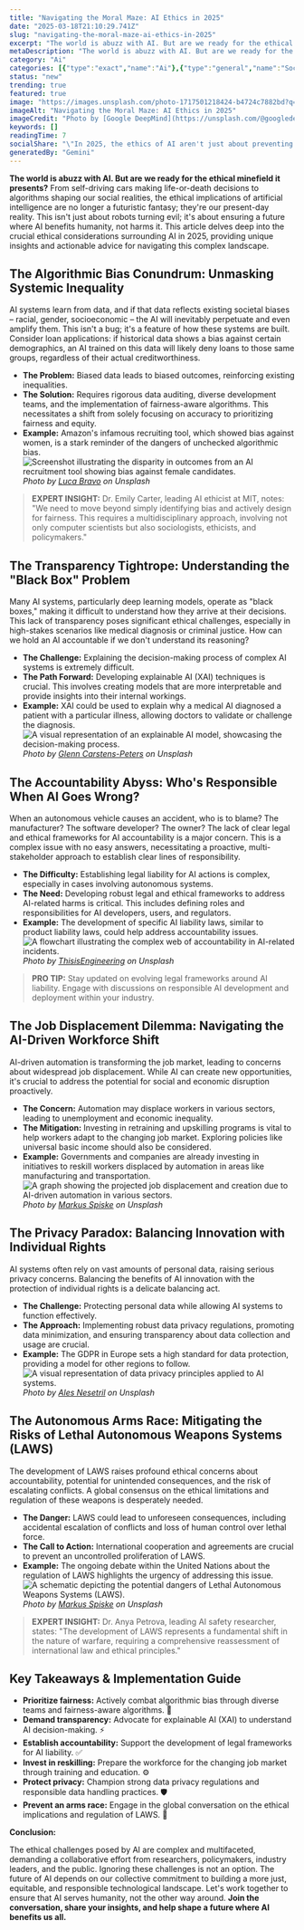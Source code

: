 ```yaml
---
title: "Navigating the Moral Maze: AI Ethics in 2025"
date: "2025-03-18T21:10:29.741Z"
slug: "navigating-the-moral-maze-ai-ethics-in-2025"
excerpt: "The world is abuzz with AI. But are we ready for the ethical minefield it presents?  From self-driving cars making life-or-death decisions to algorithms shaping our social realities, the ethical implications of artificial intelligence are no longer a futuristic fantasy; they're our present-day reality. This isn't just about robots turning evil; it's about ensuring a future where AI benefits humanity, not harms it.  This article delves deep into the crucial ethical considerations surrounding AI in 2025, providing unique insights and actionable advice for navigating this complex landscape."
metaDescription: "The world is abuzz with AI. But are we ready for the ethical minefield it presents?  From self-driving cars making life-or-death decisions to algorithms sh..."
category: "Ai"
categories: [{"type":"exact","name":"Ai"},{"type":"general","name":"Society"},{"type":"medium","name":"Governance"},{"type":"specific","name":"Bias Mitigation"},{"type":"niche","name":"Algorithmic Transparency"}]
status: "new"
trending: true
featured: true
image: "https://images.unsplash.com/photo-1717501218424-b4724c7882bd?q=85&w=1200&fit=max&fm=webp&auto=compress"
imageAlt: "Navigating the Moral Maze: AI Ethics in 2025"
imageCredit: "Photo by [Google DeepMind](https://unsplash.com/@googledeepmind) on Unsplash"
keywords: []
readingTime: 7
socialShare: "\"In 2025, the ethics of AI aren't just about preventing robot uprisings; they're about ensuring fairness, accountability, and a future where technology serves humanity's best interests.\""
generatedBy: "Gemini"
---
```




**The world is abuzz with AI. But are we ready for the ethical minefield it presents?**  From self-driving cars making life-or-death decisions to algorithms shaping our social realities, the ethical implications of artificial intelligence are no longer a futuristic fantasy; they're our present-day reality. This isn't just about robots turning evil; it's about ensuring a future where AI benefits humanity, not harms it.  This article delves deep into the crucial ethical considerations surrounding AI in 2025, providing unique insights and actionable advice for navigating this complex landscape.

## The Algorithmic Bias Conundrum:  Unmasking Systemic Inequality

AI systems learn from data, and if that data reflects existing societal biases – racial, gender, socioeconomic – the AI will inevitably perpetuate and even amplify them.  This isn't a bug; it's a feature of how these systems are built.  Consider loan applications: if historical data shows a bias against certain demographics, an AI trained on this data will likely deny loans to those same groups, regardless of their actual creditworthiness.

*   **The Problem:** Biased data leads to biased outcomes, reinforcing existing inequalities.
*   **The Solution:**  Requires rigorous data auditing, diverse development teams, and the implementation of fairness-aware algorithms.  This necessitates a shift from solely focusing on accuracy to prioritizing fairness and equity.
*   **Example:** Amazon's infamous recruiting tool, which showed bias against women, is a stark reminder of the dangers of unchecked algorithmic bias. ![Screenshot illustrating the disparity in outcomes from an AI recruitment tool showing bias against female candidates.](https://images.unsplash.com/photo-1488590528505-98d2b5aba04b?q=85&w=1200&fit=max&fm=webp&auto=compress)
*Photo by [Luca Bravo](https://unsplash.com/@lucabravo) on Unsplash*

> **EXPERT INSIGHT:** Dr. Emily Carter, leading AI ethicist at MIT, notes: "We need to move beyond simply identifying bias and actively design for fairness. This requires a multidisciplinary approach, involving not only computer scientists but also sociologists, ethicists, and policymakers."

## The Transparency Tightrope: Understanding the "Black Box" Problem

Many AI systems, particularly deep learning models, operate as "black boxes," making it difficult to understand how they arrive at their decisions. This lack of transparency poses significant ethical challenges, especially in high-stakes scenarios like medical diagnosis or criminal justice.  How can we hold an AI accountable if we don't understand its reasoning?

*   **The Challenge:**  Explaining the decision-making process of complex AI systems is extremely difficult.
*   **The Path Forward:**  Developing explainable AI (XAI) techniques is crucial.  This involves creating models that are more interpretable and provide insights into their internal workings.
*   **Example:**  XAI could be used to explain why a medical AI diagnosed a patient with a particular illness, allowing doctors to validate or challenge the diagnosis.  ![A visual representation of an explainable AI model, showcasing the decision-making process.](https://images.unsplash.com/photo-1486312338219-ce68d2c6f44d?q=85&w=1200&fit=max&fm=webp&auto=compress)
*Photo by [Glenn Carstens-Peters](https://unsplash.com/@glenncarstenspeters) on Unsplash*

## The Accountability Abyss: Who's Responsible When AI Goes Wrong?

When an autonomous vehicle causes an accident, who is to blame? The manufacturer? The software developer? The owner?  The lack of clear legal and ethical frameworks for AI accountability is a major concern.  This is a complex issue with no easy answers, necessitating a proactive, multi-stakeholder approach to establish clear lines of responsibility.

*   **The Difficulty:**  Establishing legal liability for AI actions is complex, especially in cases involving autonomous systems.
*   **The Need:**  Developing robust legal and ethical frameworks to address AI-related harms is critical. This includes defining roles and responsibilities for AI developers, users, and regulators.
*   **Example:**  The development of specific AI liability laws, similar to product liability laws, could help address accountability issues. ![A flowchart illustrating the complex web of accountability in AI-related incidents.](https://images.unsplash.com/photo-1581091226825-a6a2a5aee158?q=85&w=1200&fit=max&fm=webp&auto=compress)
*Photo by [ThisisEngineering](https://unsplash.com/@thisisengineering) on Unsplash*

> **PRO TIP:**  Stay updated on evolving legal frameworks around AI liability.  Engage with discussions on responsible AI development and deployment within your industry.

## The Job Displacement Dilemma:  Navigating the AI-Driven Workforce Shift

AI-driven automation is transforming the job market, leading to concerns about widespread job displacement. While AI can create new opportunities, it's crucial to address the potential for social and economic disruption proactively.

*   **The Concern:**  Automation may displace workers in various sectors, leading to unemployment and economic inequality.
*   **The Mitigation:**  Investing in retraining and upskilling programs is vital to help workers adapt to the changing job market.  Exploring policies like universal basic income should also be considered.
*   **Example:**  Governments and companies are already investing in initiatives to reskill workers displaced by automation in areas like manufacturing and transportation. ![A graph showing the projected job displacement and creation due to AI-driven automation in various sectors.](https://images.unsplash.com/photo-1526374965328-7f61d4dc18c5?q=85&w=1200&fit=max&fm=webp&auto=compress)
*Photo by [Markus Spiske](https://unsplash.com/@markusspiske) on Unsplash*

## The Privacy Paradox:  Balancing Innovation with Individual Rights

AI systems often rely on vast amounts of personal data, raising serious privacy concerns.  Balancing the benefits of AI innovation with the protection of individual rights is a delicate balancing act.

*   **The Challenge:**  Protecting personal data while allowing AI systems to function effectively.
*   **The Approach:**  Implementing robust data privacy regulations, promoting data minimization, and ensuring transparency about data collection and usage are crucial.
*   **Example:**  The GDPR in Europe sets a high standard for data protection, providing a model for other regions to follow.  ![A visual representation of data privacy principles applied to AI systems.](https://images.unsplash.com/photo-1531297484001-80022131f5a1?q=85&w=1200&fit=max&fm=webp&auto=compress)
*Photo by [Ales Nesetril](https://unsplash.com/@alesnesetril) on Unsplash*

## The Autonomous Arms Race:  Mitigating the Risks of Lethal Autonomous Weapons Systems (LAWS)

The development of LAWS raises profound ethical concerns about accountability, potential for unintended consequences, and the risk of escalating conflicts.  A global consensus on the ethical limitations and regulation of these weapons is desperately needed.

*   **The Danger:**  LAWS could lead to unforeseen consequences, including accidental escalation of conflicts and loss of human control over lethal force.
*   **The Call to Action:**  International cooperation and agreements are crucial to prevent an uncontrolled proliferation of LAWS.
*   **Example:**  The ongoing debate within the United Nations about the regulation of LAWS highlights the urgency of addressing this issue. ![A schematic depicting the potential dangers of Lethal Autonomous Weapons Systems (LAWS).](https://images.unsplash.com/photo-1487058792275-0ad4aaf24ca7?q=85&w=1200&fit=max&fm=webp&auto=compress)
*Photo by [Markus Spiske](https://unsplash.com/@markusspiske) on Unsplash*

> **EXPERT INSIGHT:**  Dr. Anya Petrova, leading AI safety researcher, states: "The development of LAWS represents a fundamental shift in the nature of warfare, requiring a comprehensive reassessment of international law and ethical principles."

## Key Takeaways & Implementation Guide

*   **Prioritize fairness:**  Actively combat algorithmic bias through diverse teams and fairness-aware algorithms. 🔑
*   **Demand transparency:** Advocate for explainable AI (XAI) to understand AI decision-making. ⚡
*   **Establish accountability:**  Support the development of legal frameworks for AI liability. ✅
*   **Invest in reskilling:**  Prepare the workforce for the changing job market through training and education. ⚙️
*   **Protect privacy:**  Champion strong data privacy regulations and responsible data handling practices. 🛡️
*   **Prevent an arms race:**  Engage in the global conversation on the ethical implications and regulation of LAWS. 🚫

**Conclusion:**

The ethical challenges posed by AI are complex and multifaceted, demanding a collaborative effort from researchers, policymakers, industry leaders, and the public.  Ignoring these challenges is not an option.  The future of AI depends on our collective commitment to building a more just, equitable, and responsible technological landscape.  Let's work together to ensure that AI serves humanity, not the other way around.  **Join the conversation, share your insights, and help shape a future where AI benefits us all.**



<div class="reading-progress-container">
  <div id="reading-progress" class="reading-progress"></div>
</div>
